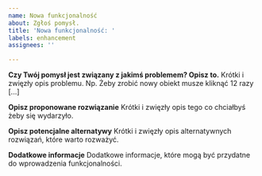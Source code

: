 ```yaml
---
name: Nowa funkcjonalność
about: Zgłoś pomysł.
title: 'Nowa funkcjonalność: '
labels: enhancement
assignees: ''

---
```


**Czy Twój pomysł jest związany z jakimś problemem? Opisz to.**
Krótki i zwięzły opis problemu. Np. Żeby zrobić nowy obiekt musze kliknąć 12 razy [...]

**Opisz proponowane rozwiązanie**
Krótki i zwięzły opis tego co chciałbyś żeby się wydarzyło.

**Opisz potencjalne alternatywy**
Krótki i zwięzły opis alternatywnych rozwiązań, które warto rozważyć.

**Dodatkowe informacje**
Dodatkowe informacje, które mogą być przydatne do wprowadzenia funkcjonalności.
